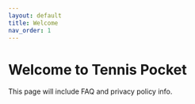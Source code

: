 ```yaml
---
layout: default
title: Welcome
nav_order: 1
---
```


# Welcome to Tennis Pocket

This page will include FAQ and privacy policy info.
